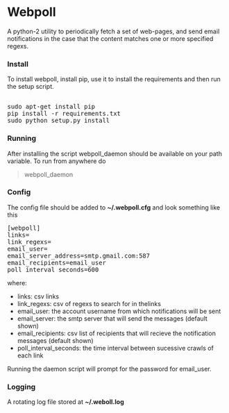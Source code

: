 # Webpoll
A python-2 utility to periodically fetch a set of web-pages, and send email notifications in the case that the content matches one or more specified regexs.

### Install
To install webpoll, install pip, use it to install the requirements and then run the setup script.

<pre> 
sudo apt-get install pip
pip install -r requirements.txt
sudo python setup.py install
</pre>

### Running
After installing the script webpoll_daemon should be available on your path variable. To run from anywhere do

> webpoll_daemon

### Config
The config file should be added to **~/.webpoll.cfg** and look something like this

<pre>
[webpoll]
links=
link_regexs=
email_user=
email_server_address=smtp.gmail.com:587
email_recipients=email_user
poll_interval_seconds=600
</pre>

where:

* links: csv links
* link_regexs: csv of regexs to search for in thelinks
* email_user: the account username from which notifications will be sent
* email_server: the smtp server that will send the messages (default shown)
* email_recipients: csv list of recipients that will recieve the notification messages (default shown)
* poll_interval_seconds: the time interval between sucessive crawls of each link
    
Running the daemon script will prompt for the password for email_user.


### Logging
A rotating log file stored at **~/.weboll.log**
